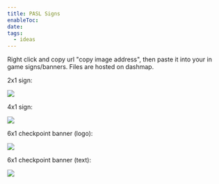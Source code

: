 ```yaml
---
title: PASL Signs
enableToc: 
date: 
tags:
  - ideas
---
```

Right click and copy url "copy image address", then paste it into your in game signs/banners. Files are hosted on dashmap.

2x1 sign:

<img src="https://download.dashmap.live/dadbaf28-e7b5-429b-bf37-8c8c1419fcf4/2x1PASLLogoText.png">

4x1 sign:

<img src="https://download.dashmap.live/dadbaf28-e7b5-429b-bf37-8c8c1419fcf4/4x1PASLLogoText.png">

6x1 checkpoint banner (logo):

<img src="https://download.dashmap.live/dadbaf28-e7b5-429b-bf37-8c8c1419fcf4/6x1PASLLogo.png">

6x1 checkpoint banner (text):

<img src="https://download.dashmap.live/dadbaf28-e7b5-429b-bf37-8c8c1419fcf4/6x1PASLText.png">